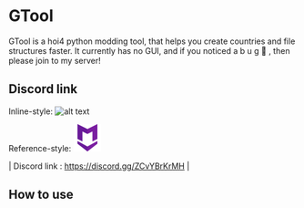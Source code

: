 # GTool

GTool is a hoi4 python modding tool, that helps you create countries and file structures faster. It currently has no GUI, and if you noticed a  b u g 🐛 , then please join to my server!

## Discord  link

Inline-style: 
![alt text](https://imgur.com/a/qINqcVD)

Reference-style: 
![alt text][logo]

[logo]: https://github.com/adam-p/markdown-here/raw/master/src/common/images/icon48.png "Logo Title Text 2"

| Discord link : https://discord.gg/ZCvYBrKrMH |

## How to use


